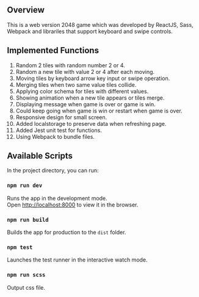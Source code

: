 ## Overview
This is a web version 2048 game which was developed by ReactJS, Sass, Webpack and librariles that support keyboard and swipe controls. 

## Implemented Functions
1. Random 2 tiles with random number 2 or 4.
2. Random a new tile with value 2 or 4 after each moving.
3. Moving tiles by keyboard arrow key input or swipe operation.
4. Merging tiles when two same value tiles collide.
5. Applying color schema for tiles with different values.
6. Showing animation when a new tile appears or tiles merge.
7. Displaying message when game is over or game is win.
8. Could keep going when game is win or restart when game is over.
9. Responsive design for small screen.
10. Added localstorage to preserve data when refreshing page.
11. Added Jest unit test for functions.
12. Using Webpack to bundle files.


## Available Scripts

In the project directory, you can run:

### `npm run dev`

Runs the app in the development mode.<br>
Open [http://localhost:8000](http://localhost:8000) to view it in the browser.


### `npm run build`

Builds the app for production to the `dist` folder.<br>


### `npm test`

Launches the test runner in the interactive watch mode.<br>


### `npm run scss`

Output css file.<br>

